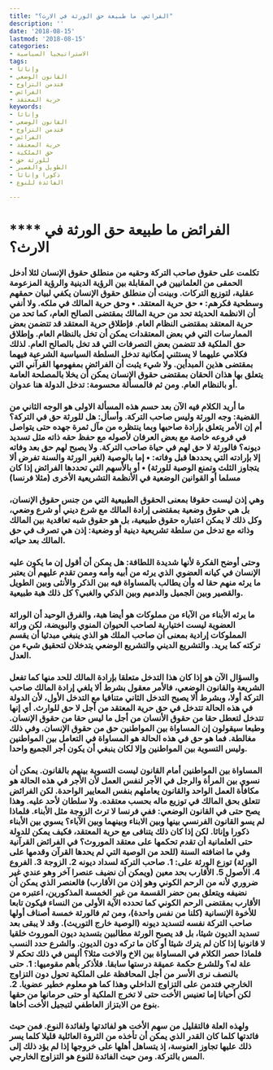 ```yaml
---
title: "الفرائض، ما طبيعة حق الورثة في الارث؟"
description: ''
date: '2018-08-15'
lastmod: '2018-08-15'
categories:
- الاستراتيجيا السياسية
tags:
- وإناثا
- القانون الوضعي
- فتدمن التزاوج
- الفرائض
- حرية المعتقد
keywords:
- وإناثا
- القانون الوضعي
- فتدمن التزاوج
- الفرائض
- حرية المعتقد
- حق الملكية
- للورثة حق
- الطويل والقصير
- ذكورا وإناثا
- الفائدة للنوع

---
```

# **** **الفرائض ما طبيعة حق الورثة في الارث؟**

### تكلمت على حقوق صاحب التركة وحقيه من منطلق حقوق الإنسان لئلا أدخل الحمقى من العلمانيين في المقابلة بين الرؤية الدينية والرؤية المزعومة عقلية، لتوزيع التركات. وبينت أن منطلق حقوق الإنسان يكفي لبيان حمقهم وسطحية فكرهم: • حق حرية المعتقد. • وحق حرية المالك في ملكه. ولا أنفي أن الانظمة الحديثة تحد من حرية المالك بمقتضى الصالح العام، كما تحد من حرية المعتقد بمقتضى النظام العام. فإطلاق حرية المعتقد قد تتضمن بعض الممارسات التي في بعض المعتقدات يمكن أن تخل بالنظام العام. وإطلاق حق الملكية قد تتضمن بعض التصرفات التي قد تخل بالصالح العام. لذلك فكلامي عليهما لا يستثني إمكانية تدخل السلطة السياسية الشرعية فيهما بمقتضى هذين المبدأين. ولا شيء يثبت أن الفرائض بمفهومها القرآني التي يتعلق بها هذان الحقان بمقتضى حقوق الإنسان يمكن أن يخلا بالمصلحة العامة أو بالنظام العام. ومن ثم فالمسألة محسومة: تدخل الدولة هنا عدوان.

### ما أريد الكلام فيه الآن بعد حسم هذه المسألة الاولى هو الوجه الثاني من القضية: وجه الورثة وليس صاحب التركة. وأسأل: هل للورثة حق في التركة؟ أم إن الأمر يتعلق بإرادة صاحبها وبما ينتظره من مآل ثمرة جهده حتى يتواصل في فروعه خاصة مع بعض العرفان لأصوله مع حفظ حقه ذاته مثل تسديد ديونه؟ فالورثة لا حق لهم في حياة صاحب التركة. ولا يصبح لهم حق بعد وفاته إلا بإرادته التي يحددها قبل وفاته: • إما بالوصية (لغير الورثة والسنة تفرض ألا يتجاوز الثلث وتمنع الوصية للورثة) • أو بالأسهم التي تحددها الفرائض إذا كان مسلما أو القوانين الوضعية في الأنظمة التشريعية الأخرى (مثلا فرنسا)

### وهي إذن ليست حقوقا بمعنى الحقوق الطبيعية التي من جنس حقوق الإنسان، بل هي حقوق وضعية بمقتضى إرادة المالك مع شرع ديني أو شرع وضعي، وكل ذلك لا يمكن اعتباره حقوق طبيعية، بل هو حقوق شبه تعاقدية بين المالك وذاته مع تدخل من سلطة تشريعية دينية أو وضعية: إذن هي تصرف في حق المالك بعد حياته.

### وحتى أوضح الفكرة لأنها شديدة اللطافة: هل يمكن أن أقول إن ما يكون عليه الإنسان في كيانه العضوي الذي يرثه من أبيه وأمه وممن تقدم عليهم أن يعتبر ما يرثه منهم حقا له وأن يطالب بالمساواة فيه بين الذكر والأنثى وبين الطويل والقصير وبين الجميل والدميم وبين الذكي والغبي؟ كل ذلك هبة طبيعية.

### ما يرثه الأبناء من الآباء من مملوكات هو أيضا هبة، والفرق الوحيد أن الوراثة العضوية ليست اختيارية لصاحب الحيوان المنوي والبويضة، لكن وراثة المملوكات إرادية بمعنى أن صاحب الملك هو الذي ينبغي مبدئيا أن يقسم تركته كما يريد. والتشريع الديني والتشريع الوضعي يتدخلان لتحقيق شيء من العدل.

### والسؤال الآن هو إذا كان هذا التدخل متعلقا بإرادة المالك للحد منها كما تفعل الشريعة والقانون الوضعي، فالأمر معقول بشرط ألا يلغي إرادة المالك صاحب التركة أولا، وبشرط ألا يصبح التدخل الثاني متنافيا مع التدخل الأول، لأن الدولة في هذه الحالة تتدخل في حق حرية المعتقد من أجل لا حق للوارث. أي إنها تتدخل لتعطل حقا من حقوق الأنسان من أجل ما ليس حقا من حقوق الإنسان. وطبعا سيقولون إن المساواة بين المواطنين حق من حقوق الإنسان. وفي ذلك مغالطة. فما هو حق في هذه الحالة هو المساواة في التعامل بين المواطنين وليس التسوية بين المواطنين وإلا لكان ينبغي أن يكون أجر الجميع واحدا.

### المساواة بين المواطنين أمام القانون ليست التسوية بينهم بالقانون. يمكن أن نسوي بين المرأة والرجل في الأجر لنفس العمل لأن الأجر في هذه الحالة هو مكافأة العمل الواحد والقانون يعاملهم بنفس المعايير الواحدة. لكن الفرائض تتعلق بحق المالك في توزيع ماله بحسب معتقده. ولا سلطان لأحد عليه. وهذا يصح حتى في القانون الوضعي: ففي فرنسا لا ترث الزوجة مثل الأبناء. فلماذا لم يسو القانون الفرنسي بينها وبين الابناء وبينهما وبين الآباء؟ يسوي بين الأبناء ذكورا وإناثا. لكن إذا كان ذلك يتنافى مع حرية المعتقد، فكيف يمكن للدولة حتى العلمانية أن تقدم تحكمها على معتقد الموروث؟ في الفرائض القرآنية وفي ما اضافته السنة (للحد من الوصية التي لم يحدها القرآن وقدمها على الورثة) توزع الورثة على: 1. صاحب التركة لسداد ديونه 2. الزوجة 3. الفروع 4. الأصول 5. الأقارب بحد معين (ويمكن أن نضيف عنصرا آخر وهو عندي غير ضروري لأنه من الرحم الكوني وهو إذن من الأقارب) فالعنصر الذي يمكن أن نضيفه ويتعلق بمن حضر القسمة من غير الخمسة المذكورين، اعتبره من الأقارب بمقتضى الرحم الكوني كما تحدده الآية الأولى من النساء فيكون تابعا للأخوة الإنسانية (كلنا من نفس واحدة)، ومن ثم فالورثة خمسة أصناف أولها صاحب التركة نفسه لتسديد ديونه (الوصية خارج التوريث). وقد لا يبقى بعد تسديد الديون شيئا، بل قد يصبح الورثة مطالبين بتسديد ديون الموروث خلقيا لا قانونيا إذا كان لم يترك شيئا أو كان ما تركه دون الديون. والشرع حدد النسب فلماذا حصر الكلام في المساواة بين الاخ والاخت مثلا؟ أليس في ذلك تحكم لا علة له؟ وللشرع حكمة عميقة درستها سابقا. فلأذكر بأهم مقوميها: 1. حتى بالنصف نرى الأسر من أجل المحافظة على الملكية تحول دون التزاوج الخارجي فتدمن على التزاوج الداخلي وهذا كما هو معلوم خطير عضويا. 2. لكن أحيانا إما تعنيس الأخت حتى لا تخرج الملكية أو حتى حرمانها من حقها بنوع من الابتزاز العاطفي لتبجيل الأخت أخاها.

### ولهذه العلة فالتقليل من سهم الأخت هو لفائدتها ولفائدة النوع. فمن حيث فائدتها كلما كان القدر الذي يمكن أن تأخذه من الثروة العائلية قليلا كلما يسر ذلك عليها تجاوز العنوسة، إذ يتساهل أهلها على خروجها إذا لم يؤد ذلك إلى المس بالتركة. ومن حيث الفائدة للنوع هو التزاوج الخارجي.

###